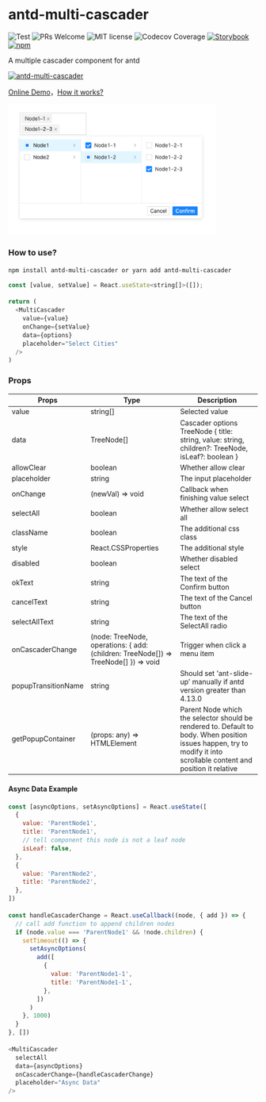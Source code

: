 # antd-multi-cascader

![Test](https://github.com/HelKyle/antd-multi-cascader/workflows/Test/badge.svg) ![PRs Welcome](https://img.shields.io/badge/PRs-welcome-ff69b4.svg) ![MIT license](https://img.shields.io/badge/License-MIT-blue.svg)
![Codecov Coverage](https://img.shields.io/codecov/c/github/HelKyle/antd-multi-cascader/master.svg)
[![Storybook](https://img.shields.io/badge/%E2%99%A5-Storybook-ff69b4)](https://helkyle.github.io/antd-multi-cascader/)
[![npm](https://img.shields.io/npm/v/antd-multi-cascader)](https://www.npmjs.com/package/antd-multi-cascader)

A multiple cascader component for antd

[![antd-multi-cascader](https://nodei.co/npm/antd-multi-cascader.png)](https://npmjs.org/package/antd-multi-cascader)

<a href="https://codesandbox.io/s/dreamy-jennings-2y1ff?file=/src/App.tsx" target="_blank">Online Demo</a>，<a href="https://juejin.cn/post/6914994241940750343" target="_blank">How it works?</a>

<div style="max-width: 420px">
  <img src="https://raw.githubusercontent.com/HelKyle/antd-multi-cascader/main/demo.png" alt="demo" />
</div>

### How to use?

```
npm install antd-multi-cascader or yarn add antd-multi-cascader
```

```js
const [value, setValue] = React.useState<string[]>([]);

return (
  <MultiCascader
    value={value}
    onChange={setValue}
    data={options}
    placeholder="Select Cities"
  />
)
```

### Props

| Props               | Type                                                                                | Description                                                                                                                                                           |
| ------------------- | ----------------------------------------------------------------------------------- | --------------------------------------------------------------------------------------------------------------------------------------------------------------------- |
| value               | string[]                                                                            | Selected value                                                                                                                                                        |
| data                | TreeNode[]                                                                          | Cascader options TreeNode { title: string, value: string, children?: TreeNode, isLeaf?: boolean }                                                                     |
| allowClear          | boolean                                                                             | Whether allow clear                                                                                                                                                   |
| placeholder         | string                                                                              | The input placeholder                                                                                                                                                 |
| onChange            | (newVal) => void                                                                    | Callback when finishing value select                                                                                                                                  |
| selectAll           | boolean                                                                             | Whether allow select all                                                                                                                                              |
| className           | boolean                                                                             | The additional css class                                                                                                                                              |
| style               | React.CSSProperties                                                                 | The additional style                                                                                                                                                  |
| disabled            | boolean                                                                             | Whether disabled select                                                                                                                                               |
| okText              | string                                                                              | The text of the Confirm button                                                                                                                                        |
| cancelText          | string                                                                              | The text of the Cancel button                                                                                                                                         |
| selectAllText       | string                                                                              | The text of the SelectAll radio                                                                                                                                       |
| onCascaderChange    | (node: TreeNode, operations: { add: (children: TreeNode[]) => TreeNode[] }) => void | Trigger when click a menu item                                                                                                                                        |
| popupTransitionName | string                                                                              | Should set 'ant-slide-up' manually if antd version greater than 4.13.0                                                                                                |
| getPopupContainer   | (props: any) => HTMLElement                                                         | Parent Node which the selector should be rendered to. Default to body. When position issues happen, try to modify it into scrollable content and position it relative |

#### Async Data Example

```js
const [asyncOptions, setAsyncOptions] = React.useState([
  {
    value: 'ParentNode1',
    title: 'ParentNode1',
    // tell component this node is not a leaf node
    isLeaf: false,
  },
  {
    value: 'ParentNode2',
    title: 'ParentNode2',
  },
])

const handleCascaderChange = React.useCallback((node, { add }) => {
  // call add function to append children nodes
  if (node.value === 'ParentNode1' && !node.children) {
    setTimeout(() => {
      setAsyncOptions(
        add([
          {
            value: 'ParentNode1-1',
            title: 'ParentNode1-1',
          },
        ])
      )
    }, 1000)
  }
}, [])

<MultiCascader
  selectAll
  data={asyncOptions}
  onCascaderChange={handleCascaderChange}
  placeholder="Async Data"
/>
```
